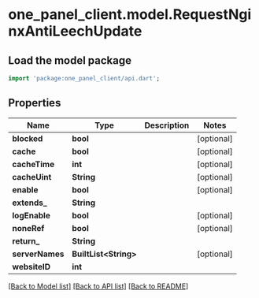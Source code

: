# one_panel_client.model.RequestNginxAntiLeechUpdate

## Load the model package
```dart
import 'package:one_panel_client/api.dart';
```

## Properties
Name | Type | Description | Notes
------------ | ------------- | ------------- | -------------
**blocked** | **bool** |  | [optional] 
**cache** | **bool** |  | [optional] 
**cacheTime** | **int** |  | [optional] 
**cacheUint** | **String** |  | [optional] 
**enable** | **bool** |  | [optional] 
**extends_** | **String** |  | 
**logEnable** | **bool** |  | [optional] 
**noneRef** | **bool** |  | [optional] 
**return_** | **String** |  | 
**serverNames** | **BuiltList&lt;String&gt;** |  | [optional] 
**websiteID** | **int** |  | 

[[Back to Model list]](../README.md#documentation-for-models) [[Back to API list]](../README.md#documentation-for-api-endpoints) [[Back to README]](../README.md)


